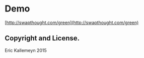 # Demo
[http://swapthought.com/green](http://swapthought.com/green) 

## Copyright and License.
Eric Kallemeyn 2015
